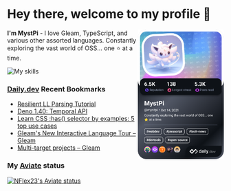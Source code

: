 # Hey there, welcome to my profile 👋

<a href="https://app.daily.dev/MystPi"><img src="https://github.com/MystPi/MystPi/blob/main/devcard.png" width="200" alt="MystPi's Dev Card" align="right"/></a>

**I'm MystPi** - I love Gleam, TypeScript, and various other assorted languages. Constantly exploring the vast world of OSS... one ⭐ at a time.

![My skills](https://skillicons.dev/icons?i=svelte,ts,js,html,css,raspberrypi,tailwind)

### [Daily.dev](https://daily.dev) Recent Bookmarks
<!-- daily.dev BOOKMARKS:START -->
- [Resilient LL Parsing Tutorial](https://app.daily.dev/posts/JJzEPeIG3?utm_source=rss&utm_medium=bookmarks&utm_campaign=Itr6mLfRdMms0HCyePtl9)
- [Deno 1.40: Temporal API](https://app.daily.dev/posts/sbIuygBYT?utm_source=rss&utm_medium=bookmarks&utm_campaign=Itr6mLfRdMms0HCyePtl9)
- [Learn CSS :has&lpar;&rpar; selector by examples: 5 top use cases](https://app.daily.dev/posts/GbvGsX2Ry?utm_source=rss&utm_medium=bookmarks&utm_campaign=Itr6mLfRdMms0HCyePtl9)
- [Gleam&#39;s New Interactive Language Tour – Gleam](https://app.daily.dev/posts/2GqWgq9HN?utm_source=rss&utm_medium=bookmarks&utm_campaign=Itr6mLfRdMms0HCyePtl9)
- [Multi-target projects – Gleam](https://app.daily.dev/posts/B78qdkYzm?utm_source=rss&utm_medium=bookmarks&utm_campaign=Itr6mLfRdMms0HCyePtl9)
<!-- daily.dev BOOKMARKS:END -->

### My [Aviate](https://aviate.scratchers.tech) status

<a href="https://aviate.scratchers.tech/api/NFlex23">
  <img
    src="https://aviate.scratchers.tech/api/image/NFlex23?width=500&height=90&dark=true"
    alt="NFlex23's Aviate status"
    style="height: 90px"
  />
</a>
